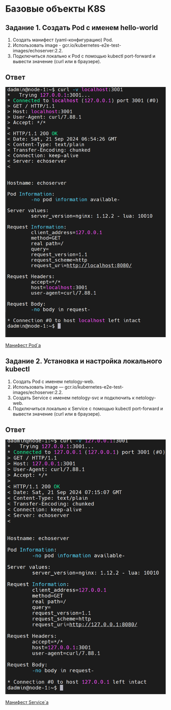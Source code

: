# Базовые объекты K8S

## Задание 1. Создать Pod с именем hello-world

1. Создать манифест (yaml-конфигурацию) Pod.
2. Использовать image - gcr.io/kubernetes-e2e-test-images/echoserver:2.2.
3. Подключиться локально к Pod с помощью kubectl port-forward и вывести значение (curl или в браузере).

## Ответ 

![curl до Pod](https://github.com/loginochka/kuber/blob/main/media/1_2_curl_pod.png)

[Манифест Pod`a](https://github.com/loginochka/kuber/blob/main/h-2/ex-pod.yml)

## Задание 2. Установка и настройка локального kubectl

1. Создать Pod с именем netology-web.
2. Использовать image — gcr.io/kubernetes-e2e-test-images/echoserver:2.2.
3. Создать Service с именем netology-svc и подключить к netology-web.
4. Подключиться локально к Service с помощью kubectl port-forward и вывести значение (curl или в браузере).

## Ответ 

![curl до Service](https://github.com/loginochka/kuber/blob/main/media/1_2_curl_svc.png)

[Манифест Service`a](https://github.com/loginochka/kuber/blob/main/h-2/ex-service.yml)